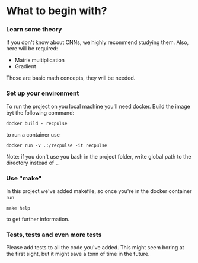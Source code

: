 # What to begin with?

### Learn some theory

If you don't know about CNNs, we highly recommend studying them. Also, here will be required:
* Matrix multiplication
* Gradient

Those are basic math concepts, they will be needed.

### Set up your environment

To run the project on you local machine you'll need docker. Build the image byt the following command:

```
docker build - recpulse
```

to run a container use

```
docker run -v .:/recpulse -it recpulse
```

Note: if you don't use you bash in the project folder, write global path to the directory instead of `.`.

### Use "make"

In this project we've added makefile, so once you're in the docker container run

```
make help
```

to get further information.

### Tests, tests and even more tests

Please add tests to all the code you've added. This might seem boring at the first sight, but it might save a tonn of time in the future.

